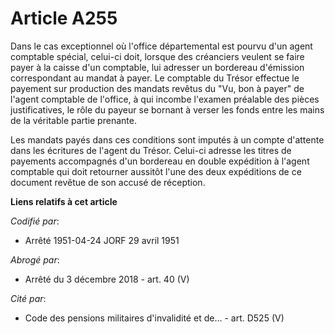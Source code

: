 # Article A255

Dans le cas exceptionnel où l'office départemental est pourvu d'un agent comptable spécial, celui-ci doit, lorsque des
créanciers veulent se faire payer à la caisse d'un comptable, lui adresser un bordereau d'émission correspondant au mandat à
payer. Le comptable du Trésor effectue le payement sur production des mandats revêtus du "Vu, bon à payer" de l'agent
comptable de l'office, à qui incombe l'examen préalable des pièces justificatives, le rôle du payeur se bornant à verser les
fonds entre les mains de la véritable partie prenante.

Les mandats payés dans ces conditions sont imputés à un compte d'attente dans les écritures de l'agent du Trésor. Celui-ci
adresse les titres de payements accompagnés d'un bordereau en double expédition à l'agent comptable qui doit retourner
aussitôt l'une des deux expéditions de ce document revêtue de son accusé de réception.

**Liens relatifs à cet article**

_Codifié par_:

  - Arrêté 1951-04-24 JORF 29 avril 1951

_Abrogé par_:

  - Arrêté du 3 décembre 2018 - art. 40 (V)

_Cité par_:

  - Code des pensions militaires d'invalidité et de... - art. D525 (V)
